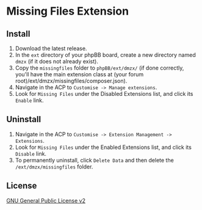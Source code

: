 # Missing Files Extension

## Install
1. Download the latest release.
2. In the `ext` directory of your phpBB board, create a new directory named `dmzx` (if it does not already exist).
3. Copy the `missingfiles` folder to `phpBB/ext/dmzx/` (if done correctly, you'll have the main extension class at (your forum root)/ext/dmzx/missingfiles/composer.json).
4. Navigate in the ACP to `Customise -> Manage extensions`.
5. Look for `Missing Files` under the Disabled Extensions list, and click its `Enable` link.

## Uninstall
1. Navigate in the ACP to `Customise -> Extension Management -> Extensions`.
2. Look for `Missing Files` under the Enabled Extensions list, and click its `Disable` link.
3. To permanently uninstall, click `Delete Data` and then delete the `/ext/dmzx/missingfiles` folder.

## License

[GNU General Public License v2](http://opensource.org/licenses/GPL-2.0)

